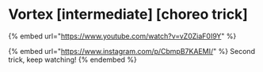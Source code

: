 # Vortex \[intermediate] \[choreo trick]

{% embed url="https://www.youtube.com/watch?v=vZ0ZiaF0I9Y" %}

{% embed url="https://www.instagram.com/p/CbmpB7KAEMI/" %}
Second trick, keep watching!
{% endembed %}
